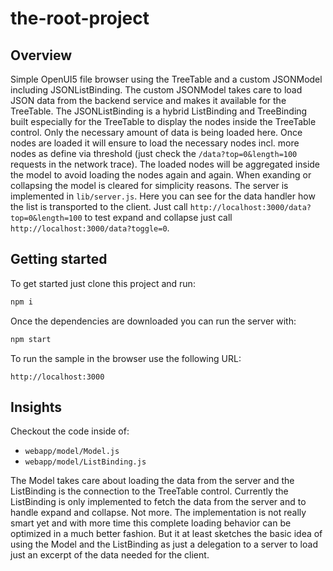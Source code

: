# the-root-project

## Overview

Simple OpenUI5 file browser using the TreeTable and a custom JSONModel including JSONListBinding. The custom JSONModel takes care to load JSON data from the backend service and makes it available for the TreeTable. The JSONListBinding is a hybrid ListBinding and TreeBinding built especially for the TreeTable to display the nodes inside the TreeTable control. Only the necessary amount of data is being loaded here. Once nodes are loaded it will ensure to load the necessary nodes incl. more nodes as define via threshold (just check the ```/data?top=0&length=100``` requests in the network trace). The loaded nodes will be aggregated inside the model to avoid loading the nodes again and again. When exanding or collapsing the model is cleared for simplicity reasons. The server is implemented in ```lib/server.js```. Here you can see for the data handler how the list is transported to the client. Just call ```http://localhost:3000/data?top=0&length=100``` to test expand and collapse just call ```http://localhost:3000/data?toggle=0```.

## Getting started

To get started just clone this project and run:

```bash
npm i
```

Once the dependencies are downloaded you can run the server with:

```bash
npm start
```

To run the sample in the browser use the following URL:

```
http://localhost:3000
```

## Insights

Checkout the code inside of:

* ```webapp/model/Model.js```
* ```webapp/model/ListBinding.js```

The Model takes care about loading the data from the server and the ListBinding is the connection to the TreeTable control. Currently the ListBinding is only implemented to fetch the data from the server and to handle expand and collapse. Not more. The implementation is not really smart yet and with more time this complete loading behavior can be optimized in a much better fashion. But it at least sketches the basic idea of using the Model and the ListBinding as just a delegation to a server to load just an excerpt of the data needed for the client.
